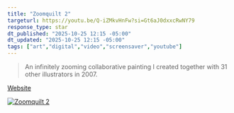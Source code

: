 ```yaml
---
title: "Zoomquilt 2"
targeturl: https://youtu.be/Q-iZMkvHnFw?si=Gt6aJ0dxxcRwNY79
response_type: star
dt_published: "2025-10-25 12:15 -05:00"
dt_updated: "2025-10-25 12:15 -05:00"
tags: ["art","digital","video","screensaver","youtube"]
---
```


> An infinitely zooming collaborative painting I created together with 31 other illustrators in 2007.

[Website](https://zzz.zoomquilt2.com/)

[![Zoomquilt 2](http://img.youtube.com/vi/Q-iZMkvHnFw/0.jpg)](https://youtu.be/Q-iZMkvHnFw?si=Gt6aJ0dxxcRwNY79 "Zoomquilt 2")